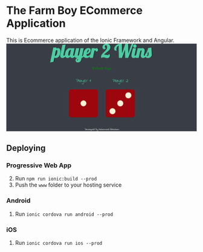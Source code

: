 # The Farm Boy ECommerce Application

This is Ecommerce application of the Ionic Framework and Angular.
![alt text](https://github.com/mohdahtesham/Dice-Game/blob/master/Screenshot-Result.png?raw=true)




## Deploying

### Progressive Web App

2. Run `npm run ionic:build --prod`
3. Push the `www` folder to your hosting service

### Android

1. Run `ionic cordova run android --prod`

### iOS

1. Run `ionic cordova run ios --prod`

